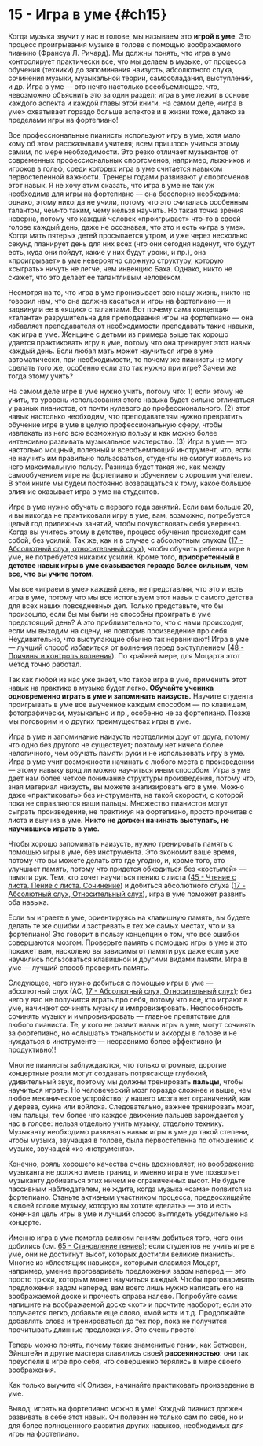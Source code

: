 # 15 - Игра в уме {#ch15}

Когда музыка звучит у нас в голове, мы называем это **игрой в уме**. Это процесс проигрывания музыке в голове с помощью воображаемого пианино (Франсуа Л. Ричард). Мы должны понять, что игра в уме контролирует практически все, что мы делаем в музыке, от процесса обучения (техники) до запоминания наизусть, абсолютного слуха, сочинения музыки, музыкальной теории, самообладания, выступлений, и др. Игра в уме — это нечто настолько всеобъемлющее, что, невозможно объяснить это за один раздел; игра в уме лежит в основе каждого аспекта и каждой главы этой книги. На самом деле, «игра в уме» охватывает гораздо больше аспектов и в жизни тоже, далеко за пределами игры на фортепиано!

Все профессиональные пианисты используют игру в уме, хотя мало кому об этом рассказывали учителя; всем пришлось учиться этому самим, по мере необходимости. Это резко отличает музыкантов от современных профессиональных спортсменов, например, лыжников и игроков в гольф, среди которых игра в уме считается навыком первостепенной важности. Тренеры годами развивают у спортсменов этот навык. Я не хочу этим сказать, что игра в уме не так уж необходима для игры на фортепиано — она бесспорно необходима; однако, этому никогда не учили, потому что это считалась особенным талантом, чем-то таким, чему нельзя научить. Но такая точка зрения неверна, потому что каждый человек «проигрывает» что-то в своей голове каждый день, даже не осознавая, что это и есть «игра в уме». Когда мать пятерых детей просыпается утром, и уже через несколько секунд планирует день для них всех (что они сегодня наденут, что будут есть, куда они пойдут, какие у них будут уроки, и пр.), она «проигрывает» в уме невероятно сложную структуру, которую «сыграть» ничуть не легче, чем инвенцию Баха. Однако, никто не скажет, что это делает ее талантливым человеком.

Несмотря на то, что игра в уме пронизывает всю нашу жизнь, никто не говорил нам, что она должна касаться и игры на фортепиано — и задвинули ее в «ящик» с талантами. Вот почему сама концепция «таланта» разрушительна для преподавания игры на фортепиано — она избавляет преподавателя от необходимости преподавать такие навыки, как игра в уме. Женщине с детьми из примера выше так хорошо удается практиковать игру в уме, потому что она тренирует этот навык каждый день. Если любая мать может научиться игре в уме автоматически, при необходимости, то почему же пианисты не могу сделать того же, особенно если это так нужно при игре? Зачем же тогда этому учить?

На самом деле игре в уме нужно учить, потому что: 1) если этому не учить, то уровень использования этого навыка будет сильно отличаться у разных пианистов, от почти нулевого до профессионального. (2) этот навык настолько необходим, что преподавателям нужно превратить обучение игре в уме в целую профессиональную сферу, чтобы извлекать из него всю возможную пользу и как можно более интенсивно развивать музыкальное мастерство. (3) Игра в уме — это настолько мощный, полезный и всеобъемлющий инструмент, что, если не научить им правильно пользоваться, студенты не смогут извлечь из него максимальную пользу. Разница будет такая же, как между самообучением игре на фортепиано и обучением с хорошим учителем. В этой книге мы будем постоянно возвращаться к тому, какое большое влияние оказывает игра в уме на студентов.

Игре в уме нужно обучать с первого года занятий. Если вам больше 20, и вы никогда не практиковали игру в уме, вам, возможно, потребуется целый год прилежных занятий, чтобы почувствовать себя уверенно. Когда вы учитесь этому в детстве, процесс обучения происходит сам собой, без усилий. Так же, как и в случае с абсолютным слухом ([17 - Абсолютный слух, относительный слух](#ch17)), чтобы обучить ребенка игре в уме, не потребуется никаких усилий. Кроме того, **приобретенный в детстве навык игры в уме оказывается гораздо более сильным, чем все, что вы учите потом**.

Мы все «играем в уме» каждый день, не представляя, что это и есть игра в уме, потому что мы все используем этот навык с самого детства для всех наших повседневных дел. Только представьте, что бы произошло, если бы мы были не способны проиграть в уме предстоящий день? А это приблизительно то, что с нами происходит, если мы выходим на сцену, не повторив произведение про себя. Неудивительно, что выступающие обычно так нервничают! Игра в уме — лучший способ избавиться от волнения перед выступлением ([48 - Причины и контроль волнения](#ch48)). По крайней мере, для Моцарта этот метод точно работал.

Так как любой из нас уже знает, что такое игра в уме, применить этот навык на практике в музыке будет легко. **Обучайте ученика одновременно играть в уме и запоминать наизусть.** Научите студента проигрывать в уме все выученное каждым способом — по клавишам, фотографически, музыкально и пр., особенно не за фортепиано. Позже мы поговорим и о других преимуществах игры в уме.

Игра в уме и запоминание наизусть неотделимы друг от друга, потому что одно без другого не существует; поэтому нет ничего более нелогичного, чем обучать памяти руки и не использовать игру в уме. Игра в уме учит возможности начинать с любого места в произведении — этому навыку вряд ли можно научиться иным способом. Игра в уме дает нам более четкое понимание структуры произведения, потому что, зная материал наизусть, вы можете анализировать его в уме. Можно даже «практиковать» без инструмента, на такой скорости, с которой пока не справляются ваши пальцы. Множество пианистов могут сыграть произведение, не практикуя на фортепиано, просто прочитав с листа и выучив в уме. **Никто не должен начинать выступать, не научившись играть в уме.**

Чтобы хорошо запоминать наизусть, нужно тренировать память с помощью игры в уме, без инструмента. Это экономит ваше время, потому что вы можете делать это где угодно, и, кроме того, это улучшает память, потому что придется обходиться без «костылей» — памяти рук. Тем, кто хочет научиться пению с листа ([45 - Чтение с листа, Пение с листа, Сочинение](#ch45)) и добиться абсолютного слуха ([17 - Абсолютный слух, Относительный слух](#ch17)), игра в уме поможет развить оба навыка.

Если вы играете в уме, ориентируясь на клавишную память, вы будете делать те же ошибки и застревать в тех же самых местах, что и за фортепиано! Это говорит в пользу концепции о том, что все ошибки совершаются мозгом. Проверьте память с помощью игры в уме и это покажет вам, насколько вы зависимы от памяти рук даже если уже научились пользоваться клавишной и другими видами памяти. Игра в уме — лучший способ проверить память.

Следующее, чего нужно добиться с помощью игры в уме — абсолютный слух (АС, [17 - Абсолютный слух, Относительный слух](#ch17)); без него у вас не получится играть про себя, потому что все, кто играют в уме, начинают сочинять музыку и импровизировать. Неспособность сочинять музыку и импровизировать — главное препятствие для любого пианиста. Те, у кого не развит навык игры в уме, могут сочинять за фортепиано, но «слышать» тональности и аккорды в голове и не нуждаться в инструменте — несравнимо более эффективно (и продуктивно)!

Многие пианисты заблуждаются, что только огромные, дорогие концертные рояли могут создавать потрясающе глубокий, удивительный звук, поэтому мы должны тренировать **пальцы**, чтобы научиться играть. Но человеческий мозг гораздо сложнее и выше, чем любое механическое устройство; у нашего мозга нет ограничений, как у дерева, сукна или войлока. Следовательно, важнее тренировать мозг, чем пальцы, тем более что каждое движение пальцев зарождается у нас в голове: нельзя отдельно учить музыку, отдельно технику. Музыканту необходимо развивать навык игры в уме до такой степени, чтобы музыка, звучащая в голове, была первостепенна по отношению к музыке, звучащей «из инструмента».

Конечно, рояль хорошего качества очень вдохновляет, но воображение музыканта не должно иметь границ, и именно игра в уме позволяет музыканту добиваться этих ничем не ограниченных высот. Не будьте пассивным наблюдателем, не ждите, когда музыка «сама» появится из фортепиано. Станьте активным участником процесса, предвосхищайте в своей голове музыку, которую вы хотите «делать» — это и есть конечная цель игры в уме и лучший способ выглядеть убедительно на концерте.

Именно игра в уме помогла великим гениям добиться того, чего они добились (см. [65 - Становление гениев](#ch65)); если студентов не учить игре в уме, они не достигнут высот, которых достигли великие пианисты. Многие из «блестящих навыков», которыми славился Моцарт, например, умение проговаривать предложения задом наперед — это просто трюки, которым может научиться каждый. Чтобы проговаривать предложения задом наперед, вам всего лишь нужно написать его на воображаемой доске и прочесть справа налево. Попробуйте сами: напишите на воображаемой доске «кот» и прочтите наоборот; если это получается легко, добавьте еще слово, «мой кот» и т.д. Продолжайте добавлять слова и тренироваться до тех пор, пока не получится прочитывать длинные предложения. Это очень просто!

Теперь можно понять, почему такие знаменитые гении, как Бетховен, Эйнштейн и другие мастера славились своей **рассеянностью**: они так преуспели в игре про себя, что совершенно терялись в мире своего воображения.

Как только выучите «К Элизе», начинайте практиковать произведение в уме.

Вывод: играть на фортепиано можно в уме! Каждый пианист должен развивать в себе этот навык. Он полезен не только сам по себе, но и для более полноценного развития других навыков, необходимых для игры на фортепиано.
